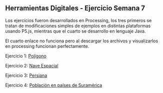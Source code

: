 ## Herramientas Digitales - Ejercicio Semana 7

Los ejercicios fueron desarrollados en Processing, los tres primeros se tratan de modificaciones simples de ejemplos en distintas plataformas usando P5.js, mientras que el cuarto se desarrollo en lenguaje Java.


El cuarto enlace no funciona pero al descargar los archivos y visualizarlos en processing funcionan perfectamente.


Ejercicio 1: [Polígono](https://rodrigosanchezmendez.github.io/Herramientas-Digitales/01-Poligono/)

Ejercicio 2: [Nave Espacial](https://rodrigosanchezmendez.github.io/Herramientas-Digitales/02-Nave/)

Ejercicio 3: [Persiana](https://rodrigosanchezmendez.github.io/Herramientas-Digitales/03-Persiana/)

Ejercicio 4: [Población en países de Suramérica](https://rodrigosanchezmendez.github.io/Herramientas-Digitales/04-Poblacion_Sudamerica/)


